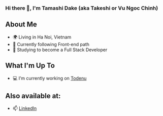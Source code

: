 ### Hi there 👋, I'm Tamashi Dake (aka Takeshi or Vu Ngoc Chinh) 

<!--
**Tamashi-Dake/Tamashi-Dake** is a ✨ _special_ ✨ repository because its `README.md` (this file) appears on your GitHub profile.

Here are some ideas to get you started:

- 🔭 I’m currently working on ...
- 🌱 I’m currently learning ...
- 👯 I’m looking to collaborate on ...
- 🤔 I’m looking for help with ...
- 💬 Ask me about ...
- 📫 How to reach me: ...
- 😄 Pronouns: ...
- ⚡ Fun fact: ...
-->

## About Me
- 🌍 Living in Ha Noi, Vietnam
- 🌱 Currently following Front-end path
- 🔭 Studying to become a Full Stack Developer 

## What I'm Up To
- 💻 I’m currently working on [Todenu](https://code-menu.vercel.app/)

## Also available at:
- 📫 [LinkedIn](https://www.linkedin.com/in/tamashi-dake-abc123/)
